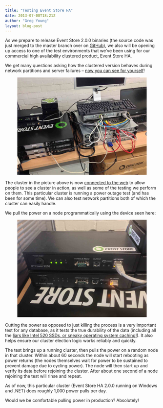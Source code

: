```yaml
---
title: "Testing Event Store HA"
date: 2013-07-08T18:21Z
author: "Greg Young"
layout: blog-post
---
```


As we prepare to release Event Store 2.0.0 binaries (the source code was just merged to the master branch over on [GitHub](http://github.com/EventStore/EventStore)), we also will be opening up access to one of the test environments that we’ve been using for our commercial high availability clustered product, Event Store HA.

We get many questions asking how the clustered version behaves during network partitions and server failures – [now you can see for yourself](http://ha.geteventstore.com)!

<figure>
	<img src="/images/blog-ha-setup.jpg">
</figure>

The cluster in the picture above is now [connected to the web](http://ha.geteventstore.com) to allow people to see a cluster in action, as well as some of the testing we perform on them. This particular cluster is running a power outage test (and has been for some time). We can also test network partitions both of which the cluster can easily handle.

We pull the power on a node programmatically using the device seen here:

<figure>
	<img src="/images/blog-power-switch.jpg">
</figure>

Cutting the power as opposed to just killing the process is a very important test for any database, as it tests the true durability of the data (including all the [liars like Intel 520 SSDs, or sneaky operating system caching!](https://github.com/EventStore/EventStore/wiki/Reliability)). It also helps ensure our cluster election logic works reliably and quickly.

The test brings up a running cluster, then pulls the power on a random node in that cluster. Within about 60 seconds the node will start rebooting as power returns (the nodes themselves wait for power to be sustained to prevent damage due to cycling power). The node will then start up and verify its data before rejoining the cluster. After about one second of a node rejoining the test will rinse and repeat.

As of now, this particular cluster (Event Store HA 2.0.0 running on Windows and .NET) does roughly 1,000 power pulls per day.

Would we be comfortable pulling power in production? Absolutely!